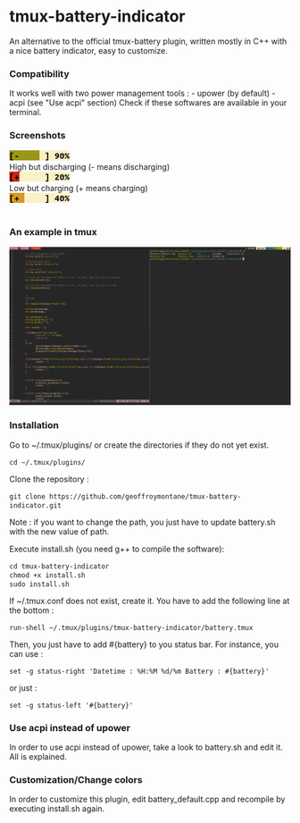 # tmux-battery-indicator
An alternative to the official tmux-battery plugin, written mostly in C++ with a nice battery indicator, easy to customize.

### Compatibility
It works well with two power management tools :
	- upower (by default)
	- acpi (see "Use acpi" section)
Check if these softwares are available in your terminal.

### Screenshots
![1](img/1.png)<br>
High but discharging (- means discharging) <br>
![2](img/2.png)<br>
Low but charging (+ means charging) <br>
![3](img/3.png)<br><br>

### An example in tmux
![4](img/4.png)<br>

### Installation

Go to ~/.tmux/plugins/ or create the directories if they do not yet exist.

	cd ~/.tmux/plugins/

Clone the repository :

	git clone https://github.com/geoffroymontane/tmux-battery-indicator.git


Note : if you want to change the path, you just have to update battery.sh with the new value of path.

Execute install.sh (you need g++ to compile the software):
	
	cd tmux-battery-indicator
	chmod +x install.sh
	sudo install.sh

If ~/.tmux.conf does not exist, create it. You have to add the following line at the bottom :

	run-shell ~/.tmux/plugins/tmux-battery-indicator/battery.tmux

Then, you just have to add #{battery} to you status bar. For instance, you can use :

	set -g status-right 'Datetime : %H:%M %d/%m Battery : #{battery}'

or just : 

	set -g status-left '#{battery}'

### Use acpi instead of upower

In order to use acpi instead of upower, take a look to battery.sh and edit it. All is explained.

### Customization/Change colors

In order to customize this plugin, edit battery\_default.cpp and recompile by executing install.sh again.
